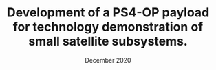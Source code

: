 ---
title: "Development of a PS4-OP payload for technology demonstration of small satellite subsystems."
collection: publications
permalink: /publication/paper-number-5
date: December 2020
venue: '2nd National Conference on Small Satellite Technology and Applications-2020'

---